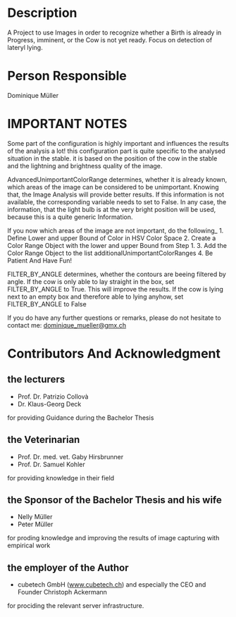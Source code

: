 # Description
A Project to use Images in order to recognize whether a Birth is already in Progress, imminent, or the Cow is not yet ready. Focus on detection of lateryl lying.

# Person Responsible
Dominique Müller

# IMPORTANT NOTES

Some part of the configuration is highly important and influences the results of the analysis a lot! 
this configuration part is quite specific to the analysed situation in the stable. it is based on the position of the cow in the stable
and the lightning and brightness quality of the image.

AdvancedUnimportantColorRange determines, whether it is already known, which areas of the image can be considered
to be unimportant. Knowing that, the Image Analysis will provide better results. If this information is not available, 
the corresponding variable needs to set to False. In any case, the information, that the light bulb
is at the very bright position will be used, because this is a quite generic Information.

If you now which areas of the image are not important, do the following_
     1. Define Lower and upper Bound of Color in HSV Color Space
     2. Create a Color Range Object with the lower and upper Bound from Step 1.
     3. Add the Color Range Object to the list additionalUnimportantColorRanges
     4. Be Patient And  Have Fun!
    

FILTER_BY_ANGLE determines, whether the contours are beeing filtered by angle. 
If the cow is only able to lay straight in the box, set FILTER_BY_ANGLE to True. This will improve the results.
If the cow is lying next to an empty box and therefore able to lying anyhow, set FILTER_BY_ANGLE to False

If you do have any further questions or remarks, please do not hesitate to contact me: dominique_mueller@gmx.ch

# Contributors And Acknowledgment
## the lecturers   
- Prof. Dr. Patrizio Collovà
- Dr. Klaus-Georg Deck

for providing Guidance during the Bachelor Thesis

## the Veterinarian 
- Prof. Dr. med. vet. Gaby Hirsbrunner
- Prof. Dr. Samuel Kohler

for providing knowledge in their field

## the Sponsor of the Bachelor Thesis and his wife  
- Nelly Müller
- Peter Müller

for proding knowledge and improving the results of image capturing with empirical work

## the employer of the Author
- cubetech GmbH (www.cubetech.ch) and especially the CEO and Founder Christoph Ackermann

for prociding the relevant server infrastructure.

